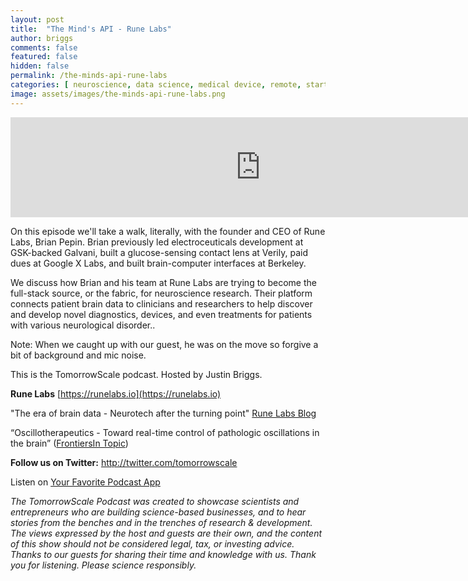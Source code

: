 ```yaml
---
layout: post
title:  "The Mind's API - Rune Labs"
author: briggs
comments: false
featured: false
hidden: false
permalink: /the-minds-api-rune-labs
categories: [ neuroscience, data science, medical device, remote, startup ]
image: assets/images/the-minds-api-rune-labs.png
---
```


<iframe src="https://anchor.fm/tomorrowscale/embed/episodes/The-Minds-API---Rune-Labs-e100kf4" height="160px" width="800px" frameborder="0" scrolling="no"></iframe>

On this episode we'll take a walk, literally, with the founder and CEO of Rune Labs, Brian Pepin. Brian previously led electroceuticals development at GSK-backed Galvani, built a glucose-sensing contact lens at Verily, paid dues at Google X Labs, and built brain-computer interfaces at Berkeley. 

We discuss how Brian and his team at Rune Labs are trying to become the full-stack source, or the fabric, for neuroscience research. Their platform connects patient brain data to clinicians and researchers to help discover and develop novel diagnostics, devices, and even treatments for patients with various neurological disorder..

Note: When we caught up with our guest, he was on the move so forgive a bit of background and mic noise.

This is the TomorrowScale podcast. Hosted by Justin Briggs.

**Rune Labs** [https://runelabs.io](https://runelabs.io)

"The era of brain data - Neurotech after the turning point" [Rune Labs Blog](https://www.runelabs.io/post/neurotech-after-the-turning-point)

“Oscillotherapeutics - Toward real-time control of pathologic oscillations in the brain” ([FrontiersIn Topic](https://www.frontiersin.org/research-topics/17388/oscillotherapeutics---toward-real-time-control-of-pathological-oscillations-in-the-brain#overview))

**Follow us on Twitter:** <a href="http://twitter.com/tomorrowscale" target="_blank" rel="noopener ugc noreferrer">http://twitter.com/tomorrowscale</a>

Listen on [Your Favorite Podcast App](https://anchor.fm/tomorrowscale/)

*The TomorrowScale Podcast was created to showcase scientists and entrepreneurs who are building science-based businesses, and to hear stories from the benches and in the trenches of research & development. The views expressed by the host and guests are their own, and the content of this show should not be considered legal, tax, or investing advice. Thanks to our guests for sharing their time and knowledge with us. Thank you for listening. Please science responsibly.*